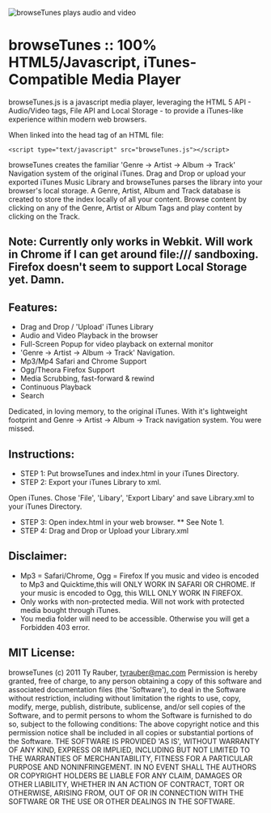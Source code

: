 ![browseTunes plays audio and video](browseTunes/raw/master/browseTunes.jpg "browseTunes")

# browseTunes :: 100% HTML5/Javascript, iTunes-Compatible Media Player

browseTunes.js is a javascript media player, leveraging the HTML 5 API - Audio/Video tags, File API and Local Storage - to provide a iTunes-like experience within modern web browsers.

When linked into the head tag of an HTML file:

    <script type="text/javascript" src="browseTunes.js"></script>

browseTunes creates the familiar 'Genre -> Artist -> Album -> Track' Navigation system of the original iTunes. Drag and Drop or upload your exported iTunes Music Library and browseTunes parses the library into your browser's local storage. A Genre, Artist, Album and Track database is created to store the index locally of all your content.  Browse content by clicking on any of the Genre, Artist or Album Tags and play content by clicking on the Track.

## Note: Currently only works in Webkit. Will work in Chrome if I can get around file:/// sandboxing. Firefox doesn't seem to support Local Storage yet. Damn.

## Features:

 * Drag and Drop / 'Upload' iTunes Library
 * Audio and Video Playback in the browser
 * Full-Screen Popup for video playback on external monitor
 * 'Genre -> Artist -> Album -> Track' Navigation.
 * Mp3/Mp4 Safari and Chrome Support
 * Ogg/Theora Firefox Support
 * Media Scrubbing, fast-forward & rewind
 * Continuous Playback
 * Search

Dedicated, in loving memory, to the original iTunes. With it's lightweight footprint and Genre -> Artist -> Album -> Track navigation system.
You were missed.

## Instructions:

 * STEP 1: Put browseTunes and index.html in your iTunes Directory.
 * STEP 2: Export your iTunes Library to xml.

Open iTunes. Chose 'File', 'Libary', 'Export Libary' and save Library.xml to your iTunes Directory.

* STEP 3: Open index.html in your web browser. ** See Note 1.
* STEP 4: Drag and Drop or Upload your Library.xml

## Disclaimer:

 * Mp3 = Safari/Chrome, Ogg = Firefox
If you music and video is encoded to Mp3 and Quicktime,this will ONLY WORK IN SAFARI OR CHROME. If your music is encoded to Ogg, this WILL ONLY WORK IN FIREFOX.
 * Only works with non-protected media.
Will not work with protected media bought through iTunes.
 * You media folder will need to be accessible.
Otherwise you will get a Forbidden 403 error.

## MIT License:
browseTunes (c) 2011 Ty Rauber, tyrauber@mac.com
Permission is hereby granted, free of charge, to any person obtaining a copy of this software and associated documentation files (the 'Software'), to deal in the Software without restriction, including without limitation the rights to use, copy, modify, merge, publish, distribute, sublicense, and/or sell copies of the Software, and to permit persons to whom the Software is furnished to do so, subject to the following conditions:
The above copyright notice and this permission notice shall be included in all copies or substantial portions of the Software.
THE SOFTWARE IS PROVIDED 'AS IS', WITHOUT WARRANTY OF ANY KIND, EXPRESS OR IMPLIED, INCLUDING BUT NOT LIMITED TO THE WARRANTIES OF MERCHANTABILITY, FITNESS FOR A PARTICULAR PURPOSE AND NONINFRINGEMENT. IN NO EVENT SHALL THE AUTHORS OR COPYRIGHT HOLDERS BE LIABLE FOR ANY CLAIM, DAMAGES OR OTHER LIABILITY, WHETHER IN AN ACTION OF CONTRACT, TORT OR OTHERWISE, ARISING FROM, OUT OF OR IN CONNECTION WITH THE SOFTWARE OR THE USE OR OTHER DEALINGS IN THE SOFTWARE.